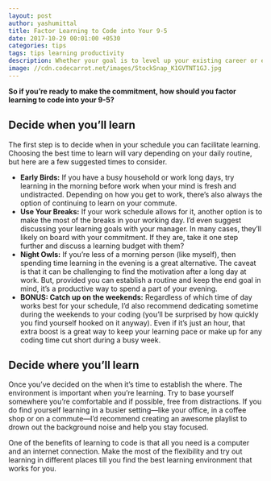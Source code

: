 ```yaml
---
layout: post
author: yashumittal
title: Factor Learning to Code into Your 9-5
date: 2017-10-29 00:01:00 +0530
categories: tips
tags: tips learning productivity
description: Whether your goal is to level up your existing career or embark on a new one, you’re probably going to need to fit learning to code around your 9-5 job. Here are some tips to help you get started.
image: //cdn.codecarrot.net/images/StockSnap_K1GVTNT1GJ.jpg
---
```


**So if you’re ready to make the commitment, how should you factor learning to code into your 9-5?**

## Decide when you’ll learn

The first step is to decide when in your schedule you can facilitate learning. Choosing the best time to learn will vary depending on your daily routine, but here are a few suggested times to consider.

* **Early Birds:** If you have a busy household or work long days, try learning in the morning before work when your mind is fresh and undistracted. Depending on how you get to work, there’s also always the option of continuing to learn on your commute.
* **Use Your Breaks:** If your work schedule allows for it, another option is to make the most of the breaks in your working day. I’d even suggest discussing your learning goals with your manager. In many cases, they’ll likely on board with your commitment. If they are, take it one step further and discuss a learning budget with them?
* **Night Owls:** If you’re less of a morning person (like myself), then spending time learning in the evening is a great alternative. The caveat is that it can be challenging to find the motivation after a long day at work. But, provided you can establish a routine and keep the end goal in mind, it’s a productive way to spend a part of your evening.
* **BONUS: Catch up on the weekends:** Regardless of which time of day works best for your schedule, I’d also recommend dedicating sometime during the weekends to your coding (you’ll be surprised by how quickly you find yourself hooked on it anyway). Even if it’s just an hour, that extra boost is a great way to keep your learning pace or make up for any coding time cut short during a busy week.

## Decide where you’ll learn

Once you’ve decided on the when it’s time to establish the where. The environment is important when you’re learning. Try to base yourself somewhere you’re comfortable and if possible, free from distractions. If you do find yourself learning in a busier setting—like your office, in a coffee shop or on a commute—I’d recommend creating an awesome playlist to drown out the background noise and help you stay focused.

One of the benefits of learning to code is that all you need is a computer and an internet connection. Make the most of the flexibility and try out learning in different places till you find the best learning environment that works for you.
